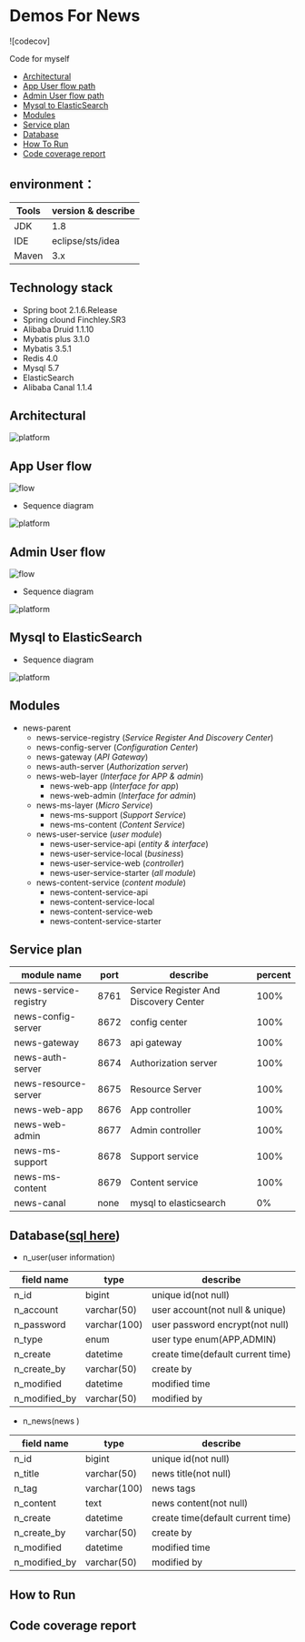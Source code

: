 # Demos For News

![codecov]

Code for myself

* <a href="#1">Architectural</a>
* <a href="#2">App User flow path</a>
* <a href="#3">Admin User flow path</a>
* <a href="#4">Mysql to ElasticSearch</a>
* <a href="#5">Modules</a>
* <a href="#6">Service plan</a>
* <a href="#7">Database</a>
* <a href="#8">How To Run</a>
* <a href="#9">Code coverage report</a>

## environment：

| Tools | version & describe               |
| ----- | -------------------------------- |
| JDK   | 1.8                              |
| IDE   | eclipse/sts/idea		   |
| Maven | 3.x  				   |

## Technology stack

* Spring boot 2.1.6.Release
* Spring clound Finchley.SR3
* Alibaba Druid 1.1.10
* Mybatis plus 3.1.0
* Mybatis 3.5.1
* Redis 4.0
* Mysql 5.7
* ElasticSearch 
* Alibaba Canal 1.1.4

## <a name="1">Architectural</a>

![platform](./architecture.svg)

## <a name="2">App User flow </a>

![flow](./appflow.svg)

* Sequence diagram

![platform](./appseq.svg)

## <a name="3">Admin User flow </a>

![flow](./adminflow.svg)

* Sequence diagram

![platform](./adminseq.svg)

## <a name="4">Mysql to ElasticSearch </a>

* Sequence diagram

![platform](./canal.svg)

## <a name="5">Modules</a>
  
- news-parent
	- news-service-registry (*Service Register And Discovery Center*)
	- news-config-server (*Configuration Center*)
	- news-gateway (*API Gateway*)
	- news-auth-server (*Authorization server*)
	- news-web-layer (*Interface for APP & admin*)
		- news-web-app (*Interface for app*)
		- news-web-admin (*Interface for admin*)
	- news-ms-layer (*Micro Service*)
		- news-ms-support (*Support Service*)
		- news-ms-content (*Content Service*)
	- news-user-service (*user module*)
		- news-user-service-api (*entity & interface*)
		- news-user-service-local (*business*)
		- news-user-service-web (*controller*)
		- news-user-service-starter (*all module*)
	- news-content-service (*content module*)
		- news-content-service-api
		- news-content-service-local
		- news-content-service-web
		- news-content-service-starter

## <a name="6">Service plan</a>

| module name                               | port  | describe                             | percent    | 
| ------------------------------------------| ------| ------------------------------------ | ---------- |
| news-service-registry                	    | 8761  | Service Register And Discovery Center|100%    |
| news-config-server               	    | 8672  | config center                        |100%    |
| news-gateway               		    | 8673  | api gateway                	   |100%    |
| news-auth-server        		    | 8674  | Authorization server                 |100%    |
| news-resource-server 			    | 8675  | Resource Server                      |100%    |
| news-web-app 				    | 8676  | App controller                       |100%    |
| news-web-admin       			    | 8677  | Admin controller                     |100%    |
| news-ms-support 			    | 8678  | Support service                      |100%    |
| news-ms-content           		    | 8679  | Content service                      |100%    |
| news-canal           		    | none  | mysql to elasticsearch                      |0%    |

## <a name="7">Database</a>(<a href="./db/newsdb-init.sql">sql here</a>)

* n_user(user information)

| field name                              	| type          | describe                             | 
| ------------------------------------------| --------------| ------------------------------------ | 
| n_id                	    				| bigint  	    | unique id(not null)				   |
| n_account               	    			| varchar(50)   | user account(not null & unique)      |
| n_password               		    		| varchar(100)  | user password encrypt(not null)      | 
| n_type        		    				| enum		    | user type enum(APP,ADMIN)            |
| n_create 			    					| datetime	    | create time(default current time)    |
| n_create_by 				    			| varchar(50)   | create by 	                       |
| n_modified       			    			| datetime  	| modified time  		               |
| n_modified_by 			    			| varchar(50)  	| modified by       	               |

* n_news(news )

| field name                              	| type          | describe                             | 
| ------------------------------------------| --------------| ------------------------------------ | 
| n_id                	    				| bigint  	    | unique id(not null)				   |
| n_title               	    			| varchar(50)   | news title(not null)                 |
| n_tag		               		    		| varchar(100)  | news tags  						   | 
| n_content        		    				| text		    | news content(not null)   			   |
| n_create 			    					| datetime	    | create time(default current time)    |
| n_create_by 				    			| varchar(50)   | create by 	                       |
| n_modified       			    			| datetime  	| modified time  		               |
| n_modified_by 			    			| varchar(50)  	| modified by       	               |

## <a name="8">How to Run</a>

## <a name="9">Code coverage report</a>
